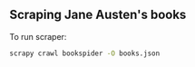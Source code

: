 ## Scraping Jane Austen's books

To run scraper:

```bash
scrapy crawl bookspider -O books.json
```
